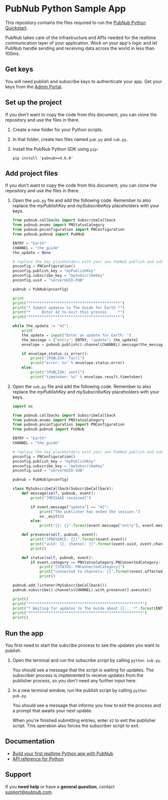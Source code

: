 # PubNub Python Sample App

This repository contains the files required to run the [PubNub Python Quickstart](https://www.pubnub.com/docs/platform/quickstarts/python).

PubNub takes care of the infrastructure and APIs needed for the realtime communication layer of your application. Work on your app's logic and let PubNub handle sending and receiving data across the world in less than 100ms.

## Get keys

You will need publish and subscribe keys to authenticate your app. Get your keys from the [Admin Portal](https://dashboard.pubnub.com/login).

## Set up the project

If you don't want to copy the code from this document, you can clone the repository and use the files in there.
   
1. Create a new folder for your Python scripts.

2. In that folder, create two files named `pub.py` and `sub.py`.

3. Install the PubNub Python SDK using `pip`:

    ```text
    pip install 'pubnub>=4.6.0'
    ```

## Add project files

If you don't want to copy the code from this document, you can clone the repository and use the files in there.

1. Open the `pub.py` file and add the following code. Remember to also replace the _myPublishKey_ and _mySubscribeKey_ placeholders with your keys.

    ```python
    from pubnub.callbacks import SubscribeCallback
    from pubnub.enums import PNStatusCategory
    from pubnub.pnconfiguration import PNConfiguration
    from pubnub.pubnub import PubNub

    ENTRY = "Earth"
    CHANNEL = "the_guide"
    the_update = None

    # replace the key placeholders with your own PubNub publish and subscribe keys
    pnconfig = PNConfiguration()
    pnconfig.publish_key = "myPublishKey"
    pnconfig.subscribe_key = "mySubscribeKey"
    pnconfig.uuid = "serverUUID-PUB"

    pubnub = PubNub(pnconfig)

    print
    print("*****************************************")
    print("* Submit updates to The Guide for Earth *")
    print("*     Enter 42 to exit this process     *")
    print("*****************************************")

    while the_update != "42":
        print
        the_update = input("Enter an update for Earth: ")
        the_message = {"entry": ENTRY, "update": the_update}
        envelope = pubnub.publish().channel(CHANNEL).message(the_message).sync()

        if envelope.status.is_error():
            print("[PUBLISH: fail]")
            print("error: %s" % envelope.status.error)
        else:
            print("[PUBLISH: sent]")
            print("timetoken: %s" % envelope.result.timetoken)
    ```

2. Open the `sub.py` file and add the following code. Remember to also replace the _myPublishKey_ and _mySubscribeKey_ placeholders with your keys.

    ```python
    import os

    from pubnub.callbacks import SubscribeCallback
    from pubnub.enums import PNStatusCategory
    from pubnub.pnconfiguration import PNConfiguration
    from pubnub.pubnub import PubNub

    ENTRY = "Earth"
    CHANNEL = "the_guide"

    # replace the key placeholders with your own PubNub publish and subscribe keys
    pnconfig = PNConfiguration()
    pnconfig.publish_key = "myPublishKey"
    pnconfig.subscribe_key = "mySubscribeKey"
    pnconfig.uuid = "serverUUID-SUB"

    pubnub = PubNub(pnconfig)

    class MySubscribeCallback(SubscribeCallback):
        def message(self, pubnub, event):
            print("[MESSAGE received]")

            if event.message["update"] == "42":
                print("The publisher has ended the session.")
                os._exit(0)
            else:
                print("{}: {}".format(event.message["entry"], event.message["update"]))

        def presence(self, pubnub, event):
            print("[PRESENCE: {}]".format(event.event))
            print("uuid: {}, channel: {}".format(event.uuid, event.channel))
            print()

        def status(self, pubnub, event):
            if event.category == PNStatusCategory.PNConnectedCategory:
                print("[STATUS: PNConnectedCategory]")
                print("connected to channels: {}".format(event.affected_channels))
                print()

    pubnub.add_listener(MySubscribeCallback())
    pubnub.subscribe().channels(CHANNEL).with_presence().execute()

    print()
    print("***************************************************")
    print("* Waiting for updates to The Guide about {}... *".format(ENTRY))
    print("***************************************************")
    print()
    ```

## Run the app

You first need to start the subcribe process to see the updates you want to publish.

1. Open the terminal and run the subscribe script by calling `python sub.py`.

    You should see a message that the script is waiting for updates. The subscriber process is implemented to receive updates from the publisher process, so you don't need any further input here.

2. In a new terminal window, run the publish script by calling `python pub.py`.

    You should see a message that informs you how to exit the process and a prompt that awaits your next update.

    When you're finished submitting entries, enter `42` to exit the publisher script. This operation also forces the subscriber script to exit.

## Documentation

* [Build your first realtime Python app with PubNub](https://www.pubnub.com/docs/platform/quickstarts/python)
* [API reference for Python](https://www.pubnub.com/docs/python/pubnub-python-sdk)

## Support

If you **need help** or have a **general question**, contact support@pubnub.com.
